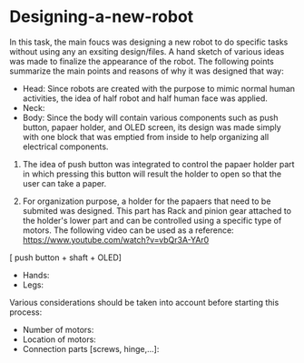 # Designing-a-new-robot

In this task, the main foucs was designing a new robot to do specific tasks without using any an exsiting design/files. A hand sketch of various ideas was made to finalize the appearance of the robot. The following points summarize the main points and reasons of why it was designed that way:
* Head: Since robots are created with the purpose to mimic normal human activities, the idea of half robot and half human face was applied. 
* Neck: 
* Body: Since the body will contain various components such as push button, papaer holder, and OLED screen, its design was made simply with one block that was emptied from inside to help organizing all electrical components.

1. The idea of push button was integrated to control the papaer holder part in which pressing this button will result the holder to open so that the user can take a paper. 

2. For organization purpose, a holder for the papaers that need to be submited was designed. This part has Rack and pinion gear attached to the holder's lower part and can be controlled using a specific type of motors. The following video can be used as a reference: https://www.youtube.com/watch?v=vbQr3A-YAr0


[ push button + shaft + OLED] 



* Hands: 
* Legs: 


Various considerations should be taken into account before starting this process: 
* Number of motors: 
* Location of motors: 
* Connection parts [screws, hinge,...]:  
